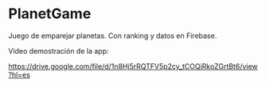 # PlanetGame
Juego de emparejar planetas. Con ranking y datos en Firebase.

Video demostración de la app:

https://drive.google.com/file/d/1n8Hj5rRQTFV5p2cy_tCOQiRkoZGrtBt6/view?hl=es
